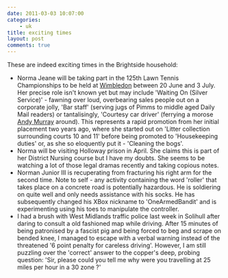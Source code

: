```yaml
---
date: 2011-03-03 10:07:00
categories:
    - uk
title: exciting times
layout: post
comments: true
---
```

These are indeed exciting times in the Brightside household:

* Norma Jeane will be taking part in the 125th Lawn Tennis
  Championships to be held at
  [Wimbledon](http://www.nbrightside.com/blog/2008/07/06/wimbledon-match-report/)
  between 20 June and 3 July. Her precise role isn't known yet but may
  include 'Waiting On (Silver Service)' - fawning over loud,
  overbearing sales people out on a corporate jolly, 'Bar staff'
  (serving jugs of Pimms to middle aged Daily Mail readers) or
  tantalisingly, 'Courtesy car driver' (ferrying a morose
  [Andy Murray](http://www.nbrightside.com/blog/2009/09/09/inside-the-mind-of-andy-murray/)
  around). This represents a rapid promotion from her initial
  placement two years ago, where she started out on 'Litter collection
  surrounding courts 10 and 11' before being promoted to 'Housekeeping
  duties' or, as she so eloquently put it - 'Cleaning the bogs'.
* Norma will be visiting Holloway prison in April. She claims this is
  part of her District Nursing course but I have my doubts. She seems
  to be watching a lot of those legal dramas recently and taking
  copious notes.
* Norman Junior III is recuperating from fracturing his right arm for
  the second time. Note to self - any activity containing the word
  'roller' that takes place on a concrete road is potentially
  hazardous. He is soldiering on quite well and only needs assistance
  with his socks. He has subsequently changed his XBox nickname to
  'OneArmedBandit' and is experimenting using his toes to manipulate
  the controller.
* I had a brush with West Midlands traffic police last week in
  Solihull after daring to consult a old fashioned map while
  driving. After 15 minutes of being patronised by a fascist pig and
  being forced to beg and scrape on bended knee, I managed to escape
  with a verbal warning instead of the threatened '6 point penalty for
  careless driving'. However, I am still puzzling over the 'correct'
  answer to the copper's deep, probing question: 'Sir, please could
  you tell me why were you travelling at 25 miles per hour in a 30
  zone ?'
